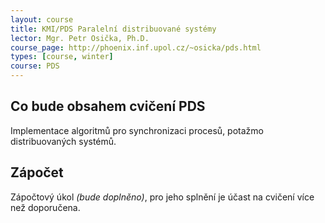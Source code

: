 ```yaml
---
layout: course
title: KMI/PDS Paralelní distribuované systémy
lector: Mgr. Petr Osička, Ph.D.
course_page: http://phoenix.inf.upol.cz/~osicka/pds.html
types: [course, winter]
course: PDS
---
```


## Co bude obsahem cvičení PDS
Implementace algoritmů pro synchronizaci procesů, potažmo distribuovaných systémů.

## Zápočet
Zápočtový úkol *(bude doplněno)*, pro jeho splnění je účast na cvičení více než doporučena.
